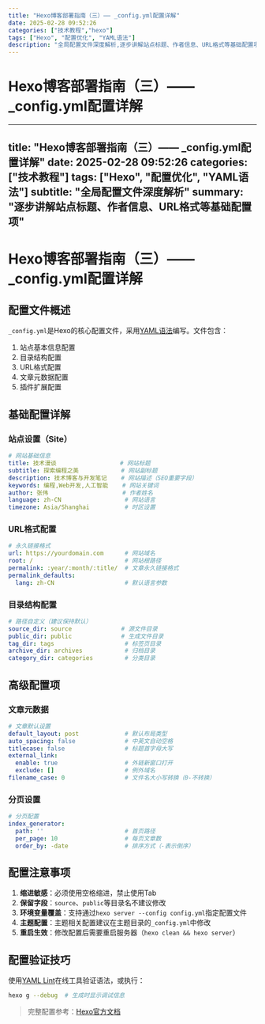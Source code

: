 ```yaml
---
title: "Hexo博客部署指南（三）—— _config.yml配置详解"
date: 2025-02-28 09:52:26
categories: ["技术教程","hexo"]
tags: ["Hexo", "配置优化", "YAML语法"]
description: "全局配置文件深度解析,逐步讲解站点标题、作者信息、URL格式等基础配置项"
---
```


# Hexo博客部署指南（三）—— _config.yml配置详解

---
title: "Hexo博客部署指南（三）—— _config.yml配置详解"
date: 2025-02-28 09:52:26
categories: ["技术教程"]
tags: ["Hexo", "配置优化", "YAML语法"]
subtitle: "全局配置文件深度解析"
summary: "逐步讲解站点标题、作者信息、URL格式等基础配置项"
---

# Hexo博客部署指南（三）—— _config.yml配置详解

## 配置文件概述
`_config.yml`是Hexo的核心配置文件，采用[YAML语法](https://yaml.org/)编写。文件包含：

1. 站点基本信息配置
2. 目录结构配置
3. URL格式配置
4. 文章元数据配置
5. 插件扩展配置

## 基础配置详解

### 站点设置（Site）
```yaml _config.yml
# 网站基础信息
title: 技术漫谈                  # 网站标题
subtitle: 探索编程之美            # 网站副标题
description: 技术博客与开发笔记    # 网站描述（SEO重要字段）
keywords: 编程,Web开发,人工智能    # 网站关键词
author: 张伟                     # 作者姓名
language: zh-CN                  # 网站语言
timezone: Asia/Shanghai          # 时区设置
```

### URL格式配置
```yaml _config.yml
# 永久链接格式
url: https://yourdomain.com      # 网站域名
root: /                          # 网站根路径
permalink: :year/:month/:title/  # 文章永久链接格式
permalink_defaults:             
  lang: zh-CN                    # 默认语言参数
```

### 目录结构配置
```yaml _config.yml
# 路径自定义（建议保持默认）
source_dir: source              # 源文件目录
public_dir: public              # 生成文件目录
tag_dir: tags                    # 标签页目录
archive_dir: archives            # 归档目录
category_dir: categories         # 分类目录
```

## 高级配置项

### 文章元数据
```yaml _config.yml
# 文章默认设置
default_layout: post             # 默认布局类型
auto_spacing: false              # 中英文自动空格
titlecase: false                 # 标题首字母大写
external_link:
  enable: true                   # 外链新窗口打开
  exclude: []                    # 例外域名
filename_case: 0                 # 文件名大小写转换（0-不转换）
```

### 分页设置
```yaml _config.yml
# 分页配置
index_generator:
  path: ''                       # 首页路径
  per_page: 10                   # 每页文章数
  order_by: -date                # 排序方式（-表示倒序）
```

## 配置注意事项
1. **缩进敏感**：必须使用空格缩进，禁止使用Tab
2. **保留字段**：`source`、`public`等目录名不建议修改
3. **环境变量覆盖**：支持通过`hexo server --config config.yml`指定配置文件
4. **主题配置**：主题相关配置建议在主题目录的`_config.yml`中修改
5. **重启生效**：修改配置后需要重启服务器（`hexo clean && hexo server`）

## 配置验证技巧
使用[YAML Lint](https://yamllint.com/)在线工具验证语法，或执行：
```bash
hexo g --debug  # 生成时显示调试信息
```

> 完整配置参考：[Hexo官方文档](https://hexo.io/zh-cn/docs/configuration)